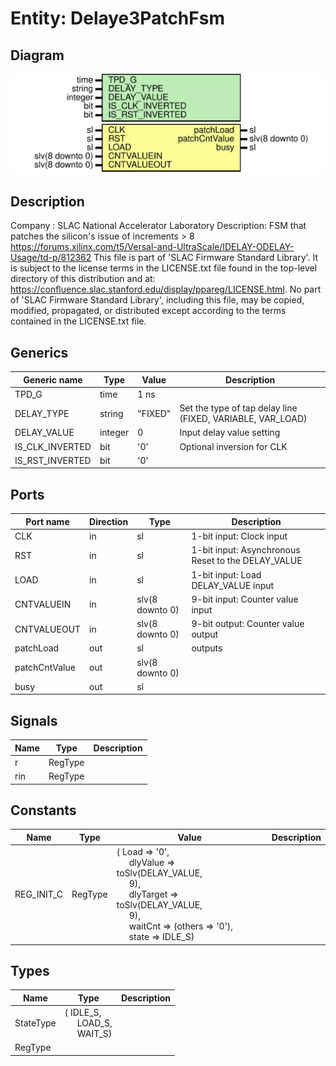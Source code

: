 # Entity: Delaye3PatchFsm

## Diagram

![Diagram](Delaye3PatchFsm.svg "Diagram")
## Description

Company    : SLAC National Accelerator Laboratory
Description: FSM that patches the silicon's issue of increments > 8
https://forums.xilinx.com/t5/Versal-and-UltraScale/IDELAY-ODELAY-Usage/td-p/812362
This file is part of 'SLAC Firmware Standard Library'.
It is subject to the license terms in the LICENSE.txt file found in the
top-level directory of this distribution and at:
   https://confluence.slac.stanford.edu/display/ppareg/LICENSE.html.
No part of 'SLAC Firmware Standard Library', including this file,
may be copied, modified, propagated, or distributed except according to
the terms contained in the LICENSE.txt file.
## Generics

| Generic name    | Type    | Value   | Description                                                |
| --------------- | ------- | ------- | ---------------------------------------------------------- |
| TPD_G           | time    | 1 ns    |                                                            |
| DELAY_TYPE      | string  | "FIXED" | Set the type of tap delay line (FIXED, VARIABLE, VAR_LOAD) |
| DELAY_VALUE     | integer | 0       | Input delay value setting                                  |
| IS_CLK_INVERTED | bit     | '0'     | Optional inversion for CLK                                 |
| IS_RST_INVERTED | bit     | '0'     |                                                            |
## Ports

| Port name     | Direction | Type            | Description                                        |
| ------------- | --------- | --------------- | -------------------------------------------------- |
| CLK           | in        | sl              | 1-bit input: Clock input                           |
| RST           | in        | sl              | 1-bit input: Asynchronous Reset to the DELAY_VALUE |
| LOAD          | in        | sl              | 1-bit input: Load DELAY_VALUE input                |
| CNTVALUEIN    | in        | slv(8 downto 0) | 9-bit input: Counter value input                   |
| CNTVALUEOUT   | in        | slv(8 downto 0) | 9-bit output: Counter value output                 |
| patchLoad     | out       | sl              | outputs                                            |
| patchCntValue | out       | slv(8 downto 0) |                                                    |
| busy          | out       | sl              |                                                    |
## Signals

| Name | Type    | Description |
| ---- | ------- | ----------- |
| r    | RegType |             |
| rin  | RegType |             |
## Constants

| Name       | Type    | Value                                                                                                                                                                                                                                                                                                                                                                                                 | Description |
| ---------- | ------- | ----------------------------------------------------------------------------------------------------------------------------------------------------------------------------------------------------------------------------------------------------------------------------------------------------------------------------------------------------------------------------------------------------- | ----------- |
| REG_INIT_C | RegType |  (       Load      => '0',<br><span style="padding-left:20px">       dlyValue  => toSlv(DELAY_VALUE,<br><span style="padding-left:20px"> 9),<br><span style="padding-left:20px">       dlyTarget => toSlv(DELAY_VALUE,<br><span style="padding-left:20px"> 9),<br><span style="padding-left:20px">       waitCnt   => (others => '0'),<br><span style="padding-left:20px">       state     => IDLE_S) |             |
## Types

| Name      | Type                                                                                               | Description |
| --------- | -------------------------------------------------------------------------------------------------- | ----------- |
| StateType | ( IDLE_S,<br><span style="padding-left:20px"> LOAD_S,<br><span style="padding-left:20px"> WAIT_S)  |             |
| RegType   |                                                                                                    |             |
